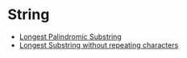 # String

- [Longest Palindromic Substring](../Longest%20Palindromic%20Substring)
- [Longest Substring without repeating characters](../Longest%20Substring%20without%20repeating%20characters)
